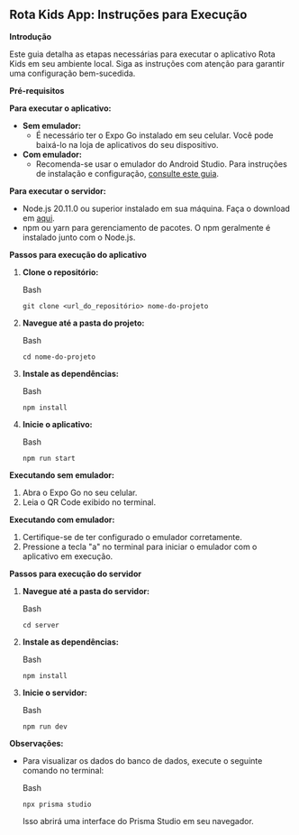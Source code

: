
## Rota Kids App: Instruções para Execução

**Introdução**

Este guia detalha as etapas necessárias para executar o aplicativo Rota Kids em seu ambiente local. Siga as instruções com atenção para garantir uma configuração bem-sucedida.

**Pré-requisitos**

**Para executar o aplicativo:**

-   **Sem emulador:**
    -   É necessário ter o Expo Go instalado em seu celular. Você pode baixá-lo na loja de aplicativos do seu dispositivo.
-   **Com emulador:**
    -   Recomenda-se usar o emulador do Android Studio. Para instruções de instalação e configuração, [consulte este guia](https://react-native.rocketseat.dev/android/emulador/).

**Para executar o servidor:**
-   Node.js 20.11.0 ou superior instalado em sua máquina. Faça o download em [aqui](https://nodejs.org/en/download/package-manager).
-   npm ou yarn para gerenciamento de pacotes. O npm geralmente é instalado junto com o Node.js.

**Passos para execução do aplicativo**

1.  **Clone o repositório:**
    
    Bash
    
    ```
    git clone <url_do_repositório> nome-do-projeto
    ```
    
2.  **Navegue até a pasta do projeto:**
    
    Bash
    
    ```
    cd nome-do-projeto
    ```
    
3.  **Instale as dependências:**
    
    Bash
    
    ```
    npm install
    ```
    
4.  **Inicie o aplicativo:**
    
    Bash
    
    ```
    npm run start
    ```

**Executando sem emulador:**

1.  Abra o Expo Go no seu celular.
2.  Leia o QR Code exibido no terminal.

**Executando com emulador:**

1.  Certifique-se de ter configurado o emulador corretamente.
2.  Pressione a tecla "a" no terminal para iniciar o emulador com o aplicativo em execução.

**Passos para execução do servidor**

1.  **Navegue até a pasta do servidor:**
    
    Bash
    
    ```
    cd server
    ```
2.  **Instale as dependências:**
    
    Bash
    
    ```
    npm install
    ```
    
3.  **Inicie o servidor:**
    
    Bash
    
    ```
    npm run dev
    ```
**Observações:**

-   Para visualizar os dados do banco de dados, execute o seguinte comando no terminal:
    
    Bash
    
    ```
    npx prisma studio
    ```
    Isso abrirá uma interface do Prisma Studio em seu navegador.

